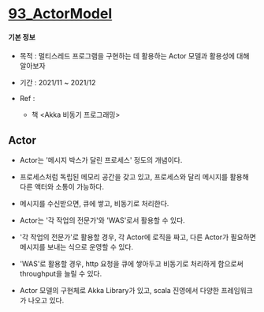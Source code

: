 # [93_ActorModel](./93_ActorModel)

#### 기본 정보

- 목적 : 멀티스레드 프로그램을 구현하는 데 활용하는 Actor 모델과 활용성에 대해 알아보자
- 기간 : 2021/11 ~ 2021/12
- Ref :

  - 책 <Akka 비동기 프로그래밍>



## Actor

- Actor는 '메시지 박스가 달린 프로세스' 정도의 개념이다.
- 프로세스처럼 독립된 메모리 공간을 갖고 있고, 프로세스와 달리 메시지를 활용해 다른 액터와 소통이 가능하다.
- 메시지를 수신받으면, 큐에 쌓고, 비동기로 처리한다.



- Actor는 '각 작업의 전문가'와 'WAS'로서 활용할 수 있다.
- '각 작업의 전문가'로 활용할 경우, 각 Actor에 로직을 짜고, 다른 Actor가 필요하면 메시지를 보내는 식으로 운영할 수 있다. 
- 'WAS'로 활용할 경우, http 요청을 큐에 쌓아두고 비동기로 처리하게 함으로써 throughput을 늘릴 수 있다.



- Actor 모델의 구현체로 Akka Library가 있고, scala 진영에서 다양한 프레임워크가 나오고 있다.